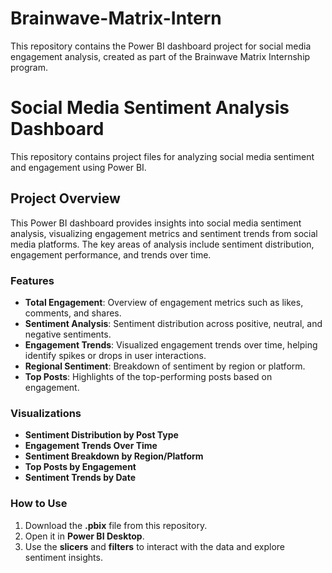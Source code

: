 # Brainwave-Matrix-Intern
This repository contains the Power BI dashboard project for social media engagement analysis, created as part of the Brainwave Matrix Internship program.

# Social Media Sentiment Analysis Dashboard

This repository contains project files for analyzing social media sentiment and engagement using Power BI.

## Project Overview
This Power BI dashboard provides insights into social media sentiment analysis, visualizing engagement metrics and sentiment trends from social media platforms. The key areas of analysis include sentiment distribution, engagement performance, and trends over time.

### Features
- **Total Engagement**: Overview of engagement metrics such as likes, comments, and shares.
- **Sentiment Analysis**: Sentiment distribution across positive, neutral, and negative sentiments.
- **Engagement Trends**: Visualized engagement trends over time, helping identify spikes or drops in user interactions.
- **Regional Sentiment**: Breakdown of sentiment by region or platform.
- **Top Posts**: Highlights of the top-performing posts based on engagement.

### Visualizations
- **Sentiment Distribution by Post Type**
- **Engagement Trends Over Time**
- **Sentiment Breakdown by Region/Platform**
- **Top Posts by Engagement**
- **Sentiment Trends by Date**

### How to Use
1. Download the **.pbix** file from this repository.
2. Open it in **Power BI Desktop**.
3. Use the **slicers** and **filters** to interact with the data and explore sentiment insights.
